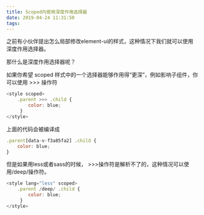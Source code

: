 ```yaml
---
title: Scoped内使用深度作用选择器
date: 2019-04-24 11:31:50
tags:
---
```


之前有小伙伴提出怎么局部修改element-ui的样式，这种情况下我们就可以使用深度作用选择器。

那什么是深度作用选择器呢？

<!-- more -->

如果你希望 scoped 样式中的一个选择器能够作用得“更深”，例如影响子组件，你可以使用 >>> 操作符
```javascript
<style scoped>
    .parent >>> .child {
        color: blue;
     }
</style>
```
上面的代码会被编译成
```javascript
.parent[data-v-f3a85fa2] .child { 
    color: blue;
}
```

但是如果用less或者sass的时候， >>>操作符是解析不了的，这种情况可以使用/deep/操作符。
```javascript
<style lang="less" scoped>
    .parent /deep/ .child {
        color: blue;
     }
</style>
```